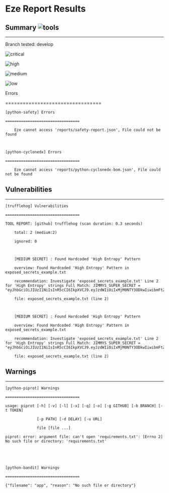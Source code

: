   

# Eze Report Results





## Summary  ![tools](https://img.shields.io/static/v1?style=plastic&label=Tools_executed&message=5&color=blue)

---



Branch tested: develop





![critical](https://img.shields.io/static/v1?style=plastic&label=critical&message=0&color=red)

![high](https://img.shields.io/static/v1?style=plastic&label=high&message=0&color=orange)

![medium](https://img.shields.io/static/v1?style=plastic&label=medium&message=2&color=yellow)

![low](https://img.shields.io/static/v1?style=plastic&label=low&message=0&color=lightgrey)

            



Errors

=================================



    [python-safety] Errors

    =================================

        Eze cannot access 'reports/safety-report.json', File could not be found



    [python-cyclonedx] Errors

    =================================

        Eze cannot access 'reports/python-cyclonedx-bom.json', File could not be found



## Vulnerabilities

---





    [trufflehog] Vulnerabilities

    =================================

    TOOL REPORT: [github] trufflehog (scan duration: 0.3 seconds)

        total: 2 (medium:2)

        ignored: 0 



        [MEDIUM SECRET] : Found Hardcoded 'High Entropy' Pattern

        overview: Found Hardcoded 'High Entropy' Pattern in exposed_secrets_example.txt

        recommendation: Investigate 'exposed_secrets_example.txt' Line 2 for 'High Entropy' strings Full Match: JIMMYS_SUPER_SECRET = "eyJhbGciOiJIUzI1NiIsInR5cCI6IkpXVCJ9.eyJzdWIiOiIxMjM0NTY3ODkwIiwibmFtZSI6IkppbW15Iiwic2VjcmV0IjoiamltbXkncyBzdXBlciBzZWNyZXQiLCJpYXQiOjE1MTYyMzkwMjJ9.3FSD64PXwUtUyepVlSZUspgh5qjcGsQ4EpDguRv6mVg"

        file: exposed_secrets_example.txt (line 2)



        [MEDIUM SECRET] : Found Hardcoded 'High Entropy' Pattern

        overview: Found Hardcoded 'High Entropy' Pattern in exposed_secrets_example.txt

        recommendation: Investigate 'exposed_secrets_example.txt' Line 2 for 'High Entropy' strings Full Match: JIMMYS_SUPER_SECRET = "eyJhbGciOiJIUzI1NiIsInR5cCI6IkpXVCJ9.eyJzdWIiOiIxMjM0NTY3ODkwIiwibmFtZSI6IkppbW15Iiwic2VjcmV0IjoiamltbXkncyBzdXBlciBzZWNyZXQiLCJpYXQiOjE1MTYyMzkwMjJ9.3FSD64PXwUtUyepVlSZUspgh5qjcGsQ4EpDguRv6mVg"

        file: exposed_secrets_example.txt (line 2)





## Warnings

---



    [python-piprot] Warnings

    =================================

    usage: piprot [-h] [-v] [-l] [-x] [-q] [-o] [-g GITHUB] [-b BRANCH] [-t TOKEN]

                  [-p PATH] [-d DELAY] [-u URL]

                  file [file ...]

    piprot: error: argument file: can't open 'requirements.txt': [Errno 2] No such file or directory: 'requirements.txt'

    



    [python-bandit] Warnings

    =================================

    {"filename": "app", "reason": "No such file or directory"}

